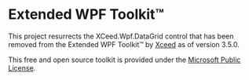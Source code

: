 ﻿# Extended WPF Toolkit™

This project resurrects the XCeed.Wpf.DataGrid control that has been removed from the Extended WPF Toolkit™ by [Xceed](https://xceed.com) as of version 3.5.0.

This free and open source toolkit is provided under the [Microsoft Public License](https://opensource.org/licenses/MS-PL).